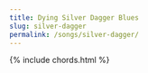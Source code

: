 ```yaml
---
title: Dying Silver Dagger Blues
slug: silver-dagger
permalink: /songs/silver-dagger/
---
```


{% include chords.html %}
